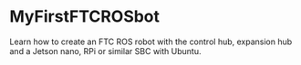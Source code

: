 # MyFirstFTCROSbot
 Learn how to create an FTC ROS robot with the control hub, expansion hub and a Jetson nano, RPi or similar SBC with Ubuntu.
